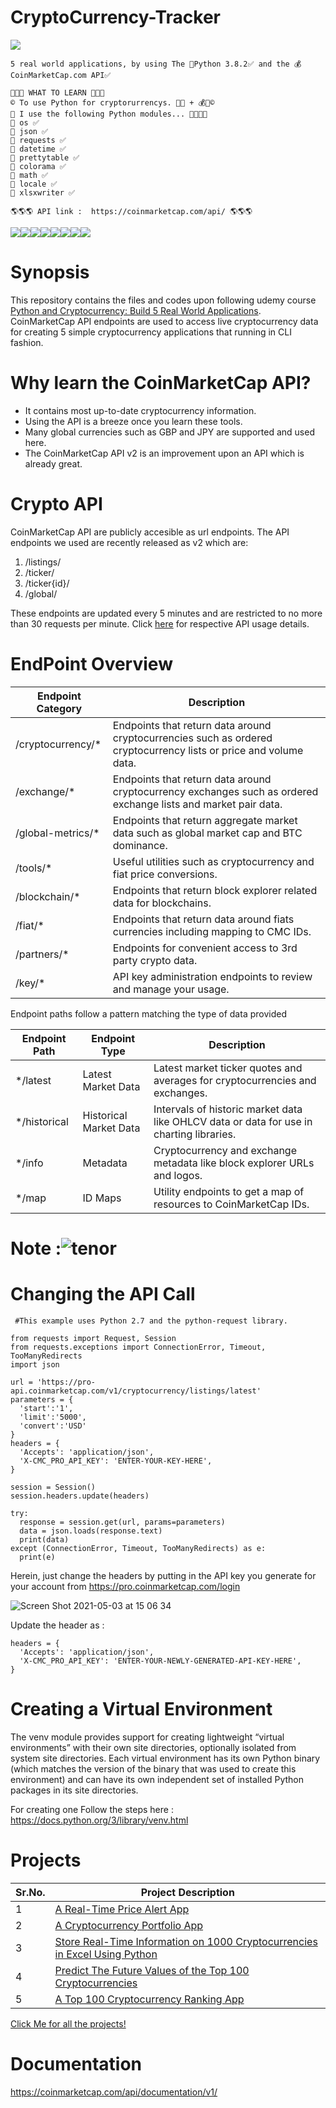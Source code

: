 # CryptoCurrency-Tracker

<img align ="center" src ="https://user-images.githubusercontent.com/26450952/116924701-3bfb6d00-ac26-11eb-91ed-e4a40b0644a8.gif" >

```
5 real world applications, by using The 🐍Python 3.8.2✅ and the 💰CoinMarketCap.com API✅

📢📢📢 WHAT TO LEARN 📢📢📢
© To use Python for cryptorurrencys. 🐍💯 + 💰💯©
📢 I use the following Python modules... 👨‍💻👨‍🎓
🔵 os ✅
🔵 json ✅
🔵 requests ✅
🔵 datetime ✅
🔵 prettytable ✅
🔵 colorama ✅
🔵 math ✅
🔵 locale ✅
🔵 xlsxwriter ✅

🌎🌎🌎 API link :  https://coinmarketcap.com/api/ 🌎🌎🌎
```
<img src="https://img.shields.io/badge/BTC-Bitcoin-brightgreen?link=https://coinmarketcap.com/"><img src="https://img.shields.io/badge/ETH-Ethereum-red?link=https://coinmarketcap.com/"><img src="https://img.shields.io/badge/BNB-Binance%20Coin-orange?link=https://coinmarketcap.com/"><img src="https://img.shields.io/badge/XRP-XRP-lightgrey?link=https://coinmarketcap.com/"><img src="https://img.shields.io/badge/DOGE-DogeCoin-yellow?link=https://coinmarketcap.com/"><img src="https://img.shields.io/badge/USDT-Tether-yellowgreen?link=https://coinmarketcap.com/"><img src="https://img.shields.io/badge/LTC-LiteCoin-green?link=https://coinmarketcap.com/"><img src="https://img.shields.io/badge/other-other-blue?link=https://coinmarketcap.com/">


# Synopsis
This repository contains the files and codes upon following udemy course [Python and Cryptocurrency: Build 5 Real World Applications](https://www.udemy.com/coinmarketcap/).
CoinMarketCap API endpoints are used to access live cryptocurrency data for creating 5 simple cryptocurrency applications that running in CLI fashion.

# Why learn the CoinMarketCap API?

- It contains most up-to-date cryptocurrency information.
- Using the API is a breeze once you learn these tools.
- Many global currencies such as GBP and JPY are supported and used here.
- The CoinMarketCap API v2 is an improvement upon an API which is already great.

# Crypto API
CoinMarketCap API are publicly accesible as url endpoints. The API endpoints we used are recently released as v2 which are:
1. /listings/
2. /ticker/
3. /ticker{id}/
4. /global/

These endpoints are updated every 5 minutes and are restricted to no more than 30 requests per minute. Click [here](https://coinmarketcap.com/api/) for respective API usage details.

# EndPoint Overview
Endpoint Category | Description |
--- | --- | 
| /cryptocurrency/*	| Endpoints that return data around cryptocurrencies such as ordered cryptocurrency lists or price and volume data.|
| /exchange/* |	Endpoints that return data around cryptocurrency exchanges such as ordered exchange lists and market pair data.|
| /global-metrics/* |	Endpoints that return aggregate market data such as global market cap and BTC dominance.|
| /tools/*	| Useful utilities such as cryptocurrency and fiat price conversions.|
| /blockchain/*	| Endpoints that return block explorer related data for blockchains.|
| /fiat/*|	Endpoints that return data around fiats currencies including mapping to CMC IDs.|
|/partners/*	| Endpoints for convenient access to 3rd party crypto data.|
|/key/* |	API key administration endpoints to review and manage your usage.|


Endpoint paths follow a pattern matching the type of data provided

|Endpoint Path	| Endpoint Type |	Description |
--- | --- | --- |
|*/latest	| Latest Market Data |	Latest market ticker quotes and averages for cryptocurrencies and exchanges.|
|*/historical	| Historical Market Data	|Intervals of historic market data like OHLCV data or data for use in charting libraries.|
|*/info	| Metadata |	Cryptocurrency and exchange metadata like block explorer URLs and logos.|
|*/map	| ID Maps |	Utility endpoints to get a map of resources to CoinMarketCap IDs.|

# Note :![tenor](https://user-images.githubusercontent.com/26450952/116926194-1a9b8080-ac28-11eb-9391-78166dfc853f.gif)

# Changing the API Call
```
 #This example uses Python 2.7 and the python-request library.

from requests import Request, Session
from requests.exceptions import ConnectionError, Timeout, TooManyRedirects
import json

url = 'https://pro-api.coinmarketcap.com/v1/cryptocurrency/listings/latest'
parameters = {
  'start':'1',
  'limit':'5000',
  'convert':'USD'
}
headers = {
  'Accepts': 'application/json',
  'X-CMC_PRO_API_KEY': 'ENTER-YOUR-KEY-HERE',
}

session = Session()
session.headers.update(headers)

try:
  response = session.get(url, params=parameters)
  data = json.loads(response.text)
  print(data)
except (ConnectionError, Timeout, TooManyRedirects) as e:
  print(e)
```

Herein, just change the headers by putting in the API key you generate for your account from https://pro.coinmarketcap.com/login

![Screen Shot 2021-05-03 at 15 06 34](https://user-images.githubusercontent.com/26450952/116922591-98a95880-ac23-11eb-9081-44632acc54ca.jpg)


Update the header as :

```
headers = {
  'Accepts': 'application/json',
  'X-CMC_PRO_API_KEY': 'ENTER-YOUR-NEWLY-GENERATED-API-KEY-HERE',
}
```

# Creating a Virtual Environment
The venv module provides support for creating lightweight “virtual environments” with their own site directories, optionally isolated from system site directories. Each virtual environment has its own Python binary (which matches the version of the binary that was used to create this environment) and can have its own independent set of installed Python packages in its site directories.

For creating one Follow the steps here : https://docs.python.org/3/library/venv.html


# Projects
Sr.No. |Project Description|
---|---|
1|[A Real-Time Price Alert App](https://github.com/baggy2797/CryptoCurrency-Tracker/blob/main/projects/coincap_cryptoalert.py)|
2|[A Cryptocurrency Portfolio App](https://github.com/baggy2797/CryptoCurrency-Tracker/blob/main/projects/coincap_cryptocurrencyportfolio.py)|
3|[Store Real-Time Information on 1000 Cryptocurrencies in Excel Using Python](https://github.com/baggy2797/CryptoCurrency-Tracker/blob/main/projects/coincap_excelwriter.py)|
4|[Predict The Future Values of the Top 100 Cryptocurrencies](https://github.com/baggy2797/CryptoCurrency-Tracker/blob/main/projects/coincap_futurevalues.py)|
5|[A Top 100 Cryptocurrency Ranking App](https://github.com/baggy2797/CryptoCurrency-Tracker/blob/main/projects/coincap_top100Crypto.py)|

[Click Me for all the projects!](https://github.com/baggy2797/CryptoCurrency-Tracker/tree/main/projects)

# Documentation
https://coinmarketcap.com/api/documentation/v1/
